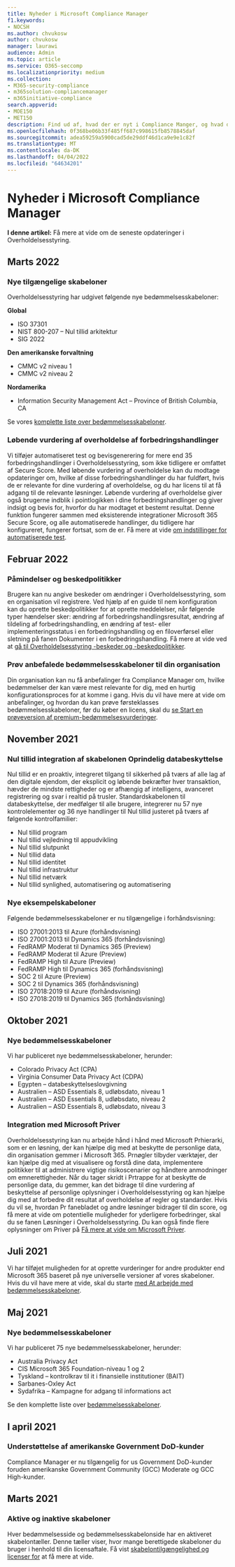 ```yaml
---
title: Nyheder i Microsoft Compliance Manager
f1.keywords:
- NOCSH
ms.author: chvukosw
author: chvukosw
manager: laurawi
audience: Admin
ms.topic: article
ms.service: O365-seccomp
ms.localizationpriority: medium
ms.collection:
- M365-security-compliance
- m365solution-compliancemanager
- m365initiative-compliance
search.appverid:
- MOE150
- MET150
description: Find ud af, hvad der er nyt i Compliance Manger, og hvad der er på vil komme. Læs om opdaterede bedømmelser, nye bedømmelsesskabeloner, nye handlinger og meget mere.
ms.openlocfilehash: 0f368be06b33f485ff687c998615fb8578845daf
ms.sourcegitcommit: adea59259a5900cad5de29ddf46d1ca9e9e1c82f
ms.translationtype: MT
ms.contentlocale: da-DK
ms.lasthandoff: 04/04/2022
ms.locfileid: "64634201"
---
```

# <a name="whats-new-in-microsoft-compliance-manager"></a>Nyheder i Microsoft Compliance Manager

**I denne artikel:** Få mere at vide om de seneste opdateringer i Overholdelsesstyring.

## <a name="march-2022"></a>Marts 2022

### <a name="new-templates-available"></a>Nye tilgængelige skabeloner

Overholdelsesstyring har udgivet følgende nye bedømmelsesskabeloner:

**Global**
- ISO 37301
- NIST 800-207 – Nul tillid arkitektur
- SIG 2022

**Den amerikanske forvaltning**
- CMMC v2 niveau 1
- CMMC v2 niveau 2

**Nordamerika**
- Information Security Management Act – Province of British Columbia, CA

Se vores [komplette liste over bedømmelsesskabeloner](compliance-manager-templates-list.md).

### <a name="continuous-compliance-assessment-of-improvement-actions"></a>Løbende vurdering af overholdelse af forbedringshandlinger

Vi tilføjer automatiseret test og bevisgenerering for mere end 35 forbedringshandlinger i Overholdelsesstyring, som ikke tidligere er omfattet af Secure Score. Med løbende vurdering af overholdelse kan du modtage opdateringer om, hvilke af disse forbedringshandlinger du har fuldført, hvis de er relevante for dine vurdering af overholdelse, og du har licens til at få adgang til de relevante løsninger. Løbende vurdering af overholdelse giver også brugerne indblik i pointlogikken i dine forbedringshandlinger og giver indsigt og bevis for, hvorfor du har modtaget et bestemt resultat. Denne funktion fungerer sammen med eksisterende integrationer Microsoft 365 Secure Score, og alle automatiserede handlinger, du tidligere har konfigureret, fungerer fortsat, som de er. Få mere at vide [om indstillinger for automatiserede test](compliance-manager-setup.md#set-up-automated-testing).

## <a name="february-2022"></a>Februar 2022

### <a name="alerts-and-alert-policies"></a>Påmindelser og beskedpolitikker

Brugere kan nu angive beskeder om ændringer i Overholdelsesstyring, som en organisation vil registrere. Ved hjælp af en guide til nem konfiguration kan du oprette beskedpolitikker for at oprette meddelelser, når følgende typer hændelser sker: ændring af forbedringshandlingsresultat, ændring af tildeling af forbedringshandling, en ændring af test- eller implementeringsstatus i en forbedringshandling og en filoverførsel eller sletning på fanen Dokumenter i en forbedringshandling. Få mere at vide ved at [gå til Overholdelsesstyring -beskeder og -beskedpolitikker](compliance-manager-alert-policies.md).

### <a name="try-recommended-assessment-templates-for-your-organization"></a>Prøv anbefalede bedømmelsesskabeloner til din organisation

Din organisation kan nu få anbefalinger fra Compliance Manager om, hvilke bedømmelser der kan være mest relevante for dig, med en hurtig konfigurationsproces for at komme i gang. Hvis du vil have mere at vide om anbefalinger, og hvordan du kan prøve førsteklasses bedømmelsesskabeloner, før du køber en licens, skal du [se Start en prøveversion af premium-bedømmelsesvurderinger](compliance-manager-setup.md#start-a-premium-assessments-trial).

## <a name="november-2021"></a>November 2021

### <a name="zero-trust-integration-for-the-data-protection-baseline-template"></a>Nul tillid integration af skabelonen Oprindelig databeskyttelse

Nul tillid er en proaktiv, integreret tilgang til sikkerhed på tværs af alle lag af den digitale ejendom, der eksplicit og løbende bekræfter hver transaktion, hævder de mindste rettigheder og er afhængig af intelligens, avanceret registrering og svar i realtid på trusler. Standardskabelonen til databeskyttelse, der medfølger til alle brugere, integrerer nu 57 nye kontrolelementer og 36 nye handlinger til Nul tillid justeret på tværs af følgende kontrolfamilier:

- Nul tillid program
- Nul tillid vejledning til appudvikling
- Nul tillid slutpunkt
- Nul tillid data
- Nul tillid identitet
- Nul tillid infrastruktur
- Nul tillid netværk
- Nul tillid synlighed, automatisering og automatisering

### <a name="new-preview-templates"></a>Nye eksempelskabeloner

Følgende bedømmelsesskabeloner er nu tilgængelige i forhåndsvisning:

- ISO 27001:2013 til Azure (forhåndsvisning)
- ISO 27001:2013 til Dynamics 365 (forhåndsvisning)
- FedRAMP Moderat til Dynamics 365 (Preview)
- FedRAMP Moderat til Azure (Preview)
- FedRAMP High til Azure (Preview)
- FedRAMP High til Dynamics 365 (forhåndsvisning)
- SOC 2 til Azure (Preview)
- SOC 2 til Dynamics 365 (forhåndsvisning)
- ISO 27018:2019 til Azure (forhåndsvisning)
- ISO 27018:2019 til Dynamics 365 (forhåndsvisning)

## <a name="october-2021"></a>Oktober 2021

### <a name="new-assessment-templates"></a>Nye bedømmelsesskabeloner

Vi har publiceret nye bedømmelsesskabeloner, herunder:

- Colorado Privacy Act (CPA)
- Virginia Consumer Data Privacy Act (CDPA)
- Egypten – databeskyttelseslovgivning
- Australien – ASD Essentials 8, udløbsdato, niveau 1
- Australien – ASD Essentials 8, udløbsdato, niveau 2
- Australien – ASD Essentials 8, udløbsdato, niveau 3

### <a name="integration-with-microsoft-priva"></a>Integration med Microsoft Priver

Overholdelsesstyring kan nu arbejde hånd i hånd med Microsoft Prhierarki, som er en løsning, der kan hjælpe dig med at beskytte de personlige data, din organisation gemmer i Microsoft 365. Prnøgler tilbyder værktøjer, der kan hjælpe dig med at visualisere og forstå dine data, implementere politikker til at administrere vigtige risikoscenarier og håndtere anmodninger om emnerettigheder. Når du tager skridt i Prtrappe for at beskytte de personlige data, du gemmer, kan det bidrage til dine vurdering af beskyttelse af personlige oplysninger i Overholdelsesstyring og kan hjælpe dig med at forbedre dit resultat af overholdelse af regler og standarder. Hvis du vil se, hvordan Pr fanebladet og andre løsninger bidrager til din score, og få mere at vide om potentielle  muligheder for yderligere forbedringer, skal du se fanen Løsninger i Overholdelsesstyring. Du kan også finde flere oplysninger om Priver på [Få mere at vide om Microsoft Priver](/privacy/priva).

## <a name="july-2021"></a>Juli 2021

Vi har tilføjet muligheden for at oprette vurderinger for andre produkter end Microsoft 365 baseret på nye universelle versioner af vores skabeloner. Hvis du vil have mere at vide, skal du starte [med At arbejde med bedømmelsesskabeloner](compliance-manager-templates.md).

## <a name="may-2021"></a>Maj 2021

### <a name="new-assessment-templates"></a>Nye bedømmelsesskabeloner

Vi har publiceret 75 nye bedømmelsesskabeloner, herunder:
- Australia Privacy Act
- CIS Microsoft 365 Foundation-niveau 1 og 2
- Tyskland – kontrolkrav til it i finansielle institutioner (BAIT)
- Sarbanes-Oxley Act
- Sydafrika – Kampagne for adgang til informations act

Se den komplette liste over [bedømmelsesskabeloner](compliance-manager-templates-list.md).

## <a name="april-2021"></a>I april 2021

### <a name="support-for-us-government-dod-customers"></a>Understøttelse af amerikanske Government DoD-kunder

Compliance Manager er nu tilgængelig for us Government DoD-kunder foruden amerikanske Government Community (GCC) Moderate og GCC High-kunder.

## <a name="march-2021"></a>Marts 2021

### <a name="active-and-inactive-templates"></a>Aktive og inaktive skabeloner

Hver bedømmelsesside og bedømmelsesskabelonside har en aktiveret skabelontæller. Denne tæller viser, hvor mange berettigede skabeloner du bruger i henhold til din licensaftale. Få vist [skabelontilgængelighed og licenser for](compliance-manager-templates.md#template-availability-and-licensing) at få mere at vide.
